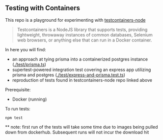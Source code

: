 ## Testing with Containers

This repo is a playground for experimenting with [testcontainers-node](https://github.com/testcontainers/testcontainers-node)

> Testcontainers is a NodeJS library that supports tests, providing lightweight, throwaway instances of common databases, Selenium web browsers, or anything else that can run in a Docker container.

In here you will find:

- an approach at tying prisma into a containerized postgres instance ([./test/prisma.ts](https://github.com/stewartnoll/testingwithcontainers/blob/main/test/prisma.test.ts))
- supertest-powered integration test covering an express app utilizing prisma and postgres ([./test/express-and-prisma.test.ts](https://github.com/stewartnoll/testingwithcontainers/blob/main/test/express-and-prisma.test.ts))
- reproduction of tests found in testcontainers-node repo linked above

Prerequisite:

- Docker (running)

To run tests:

```
npm test
```

\*\* note: first run of the tests will take some time due to images being pulled down from dockerhub. Subsequent runs will not incur the download hit
